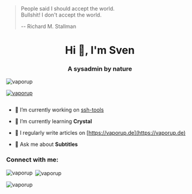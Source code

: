 >People said I should accept the world.  
>Bullshit! I don't accept the world.  
> 
>-- Richard M. Stallman

<h1 align="center">Hi 👋, I'm Sven</h1>
<h3 align="center">A sysadmin by nature</h3>

<p align="left"> <img src="https://komarev.com/ghpvc/?username=vaporup&label=Profile%20views&color=0e75b6&style=flat" alt="vaporup" /> </p>

<p align="left"> <a href="https://github.com/ryo-ma/github-profile-trophy"><img src="https://github-profile-trophy.vercel.app/?username=vaporup" alt="vaporup" /></a> </p>

<p align="left"> <a href="https://twitter.com/" target="blank"><img src="https://img.shields.io/twitter/follow/?logo=twitter&style=for-the-badge" alt="" /></a> </p>

- 🔭 I’m currently working on [ssh-tools](https://github.com/vaporup/ssh-tools)

- 🌱 I’m currently learning **Crystal**

- 📝 I regularly write articles on [https://vaporup.de](https://vaporup.de)

- 💬 Ask me about **Subtitles**

<h3 align="left">Connect with me:</h3>
<p align="left">
</p>



<p><img align="left" src="https://github-readme-stats.vercel.app/api/top-langs?username=vaporup&show_icons=true&locale=en&layout=compact" alt="vaporup" /></p>

<p>&nbsp;<img align="center" src="https://github-readme-stats.vercel.app/api?username=vaporup&show_icons=true&locale=en" alt="vaporup" /></p>

<p><img align="center" src="https://github-readme-streak-stats.herokuapp.com/?user=vaporup&" alt="vaporup" /></p>

